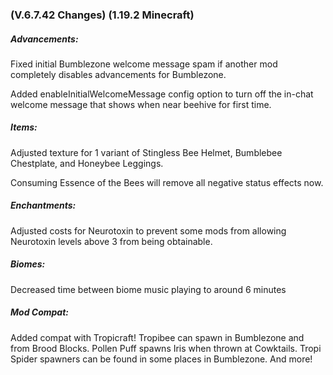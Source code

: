 ### **(V.6.7.42 Changes) (1.19.2 Minecraft)**

##### Advancements:
Fixed initial Bumblezone welcome message spam if another mod completely disables advancements for Bumblezone.

Added enableInitialWelcomeMessage config option to turn off the in-chat welcome message that shows when near beehive for first time.

##### Items:
Adjusted texture for 1 variant of Stingless Bee Helmet, Bumblebee Chestplate, and Honeybee Leggings.

Consuming Essence of the Bees will remove all negative status effects now.

##### Enchantments:
Adjusted costs for Neurotoxin to prevent some mods from allowing Neurotoxin levels above 3 from being obtainable.

##### Biomes:
Decreased time between biome music playing to around 6 minutes

##### Mod Compat:
Added compat with Tropicraft!
  Tropibee can spawn in Bumblezone and from Brood Blocks.
  Pollen Puff spawns Iris when thrown at Cowktails.
  Tropi Spider spawners can be found in some places in Bumblezone.
  And more!